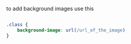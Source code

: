to add background images use this 

```css 

.class { 
	background-image: url(/url_of_the_image)
}

```

